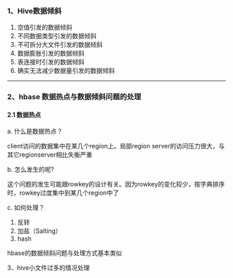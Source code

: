 ### 1、Hive数据倾斜

1. 空值引发的数据倾斜
2. 不同数据类型引发的数据倾斜
3. 不可拆分大文件引发的数据倾斜
4. 数据膨胀引发的数据倾斜
5. 表连接时引发的数据倾斜
6. 确实无法减少数据量引发的数据倾斜

---

### 2、hbase 数据热点与数据倾斜问题的处理

#### 2.1 数据热点

a. 什么是数据热点？

client访问的数据集中在某几个region上。局部region server的访问压力很大，与其它regionserver相比失衡严重

b. 怎么发生的呢?

这个问题的发生可能跟rowkey的设计有关。因为rowkey的变化较少，按字典排序时，rowkey过度集中到某几个region中了

c. 如何处理？

1. 反转
2. 加盐（Salting）
3. hash

hbase的数据倾斜问题与处理方式基本类似



3、hive小文件过多的情况处理

